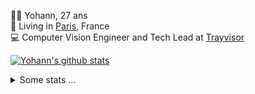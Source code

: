 <p>
  👨🏻 <bold>Yohann</bold>, 27 ans<br/>
  💼 Living in <a href="https://www.google.com/maps?q=paris">Paris</a>, France<br/>
  💻 Computer Vision Engineer and Tech Lead at <a href="https://trayvisor.com/">Trayvisor</a><br/>
</p>

<a href="https://github.com/anuraghazra/github-readme-stats"><img align="center" src="https://github-readme-stats-go94hl40s-yohann84l.vercel.app//api?username=yohann84L&show_icons=true&include_all_commits=true" alt="Yohann's github stats" /> </a>


<details>
  <summary>Some stats ...</summary><br/>
  

<!--START_SECTION:waka-->
![Code Time](http://img.shields.io/badge/Code%20Time-1%2C127%20hrs%2043%20mins-blue)

![Profile Views](http://img.shields.io/badge/Profile%20Views-0-blue)

**🐱 My GitHub Data** 

> 📦 440.8 kB Used in GitHub's Storage 
 > 
> 🚫 Not Opted to Hire
 > 
> 📜 26 Public Repositories 
 > 
> 🔑 21 Private Repositories 
 > 
**I'm an Early 🐤** 

```text
🌞 Morning                15027 commits       ████████░░░░░░░░░░░░░░░░░   31.11 % 
🌆 Daytime                27348 commits       ██████████████░░░░░░░░░░░   56.62 % 
🌃 Evening                5779 commits        ███░░░░░░░░░░░░░░░░░░░░░░   11.96 % 
🌙 Night                  148 commits         ░░░░░░░░░░░░░░░░░░░░░░░░░   00.31 % 
```
📅 **I'm Most Productive on Wednesday** 

```text
Monday                   8901 commits        █████░░░░░░░░░░░░░░░░░░░░   18.43 % 
Tuesday                  8951 commits        █████░░░░░░░░░░░░░░░░░░░░   18.53 % 
Wednesday                10770 commits       ██████░░░░░░░░░░░░░░░░░░░   22.30 % 
Thursday                 9858 commits        █████░░░░░░░░░░░░░░░░░░░░   20.41 % 
Friday                   9019 commits        █████░░░░░░░░░░░░░░░░░░░░   18.67 % 
Saturday                 282 commits         ░░░░░░░░░░░░░░░░░░░░░░░░░   00.58 % 
Sunday                   521 commits         ░░░░░░░░░░░░░░░░░░░░░░░░░   01.08 % 
```


📊 **This Week I Spent My Time On** 

```text
🕑︎ Time Zone: Europe/Paris

💬 Programming Languages: 
No Activity Tracked This Week

🔥 Editors: 
No Activity Tracked This Week

💻 Operating System: 
No Activity Tracked This Week
```

**I Mostly Code in Python** 

```text
Python                   25 repos            ██████████████░░░░░░░░░░░   54.35 % 
Jupyter Notebook         4 repos             ██░░░░░░░░░░░░░░░░░░░░░░░   08.70 % 
JavaScript               3 repos             ██░░░░░░░░░░░░░░░░░░░░░░░   06.52 % 
HTML                     2 repos             █░░░░░░░░░░░░░░░░░░░░░░░░   04.35 % 
Shell                    1 repo              █░░░░░░░░░░░░░░░░░░░░░░░░   02.17 % 
```




 Last Updated on 11/06/2024 00:33:59 UTC
<!--END_SECTION:waka-->
